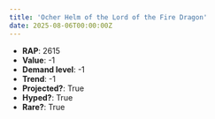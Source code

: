 ```yaml
---
title: 'Ocher Helm of the Lord of the Fire Dragon'
date: 2025-08-06T00:00:00Z
---
```

- **RAP**: 2615
- **Value**: -1
- **Demand level**: -1
- **Trend**: -1
- **Projected?**: True
- **Hyped?**: True
- **Rare?**: True
